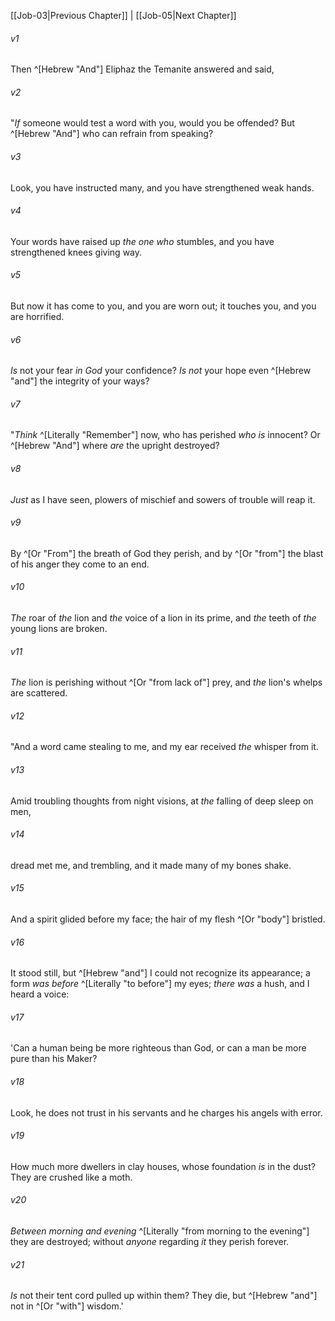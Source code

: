 ﻿---
aliases:
  - Job 4
---

[[Job-03|Previous Chapter]] | [[Job-05|Next Chapter]]

###### v1
Then ^[Hebrew "And"] Eliphaz the Temanite answered and said,

###### v2
"_If_ someone would test a word with you, would you be offended?
But ^[Hebrew "And"] who can refrain from speaking?

###### v3
Look, you have instructed many,
and you have strengthened weak hands.

###### v4
Your words have raised up _the one who_ stumbles,
and you have strengthened knees giving way.

###### v5
But now it has come to you, and you are worn out;
it touches you, and you are horrified.

###### v6
_Is_ not your fear _in God_ your confidence?
_Is not_ your hope even ^[Hebrew "and"] the integrity of your ways?

###### v7
"_Think_ ^[Literally "Remember"] now, who has perished _who is_ innocent?
Or ^[Hebrew "And"] where _are_ the upright destroyed?

###### v8
_Just_ as I have seen, plowers of mischief
and sowers of trouble will reap it.

###### v9
By ^[Or "From"] the breath of God they perish,
and by ^[Or "from"] the blast of his anger they come to an end.

###### v10
_The_ roar of _the_ lion and _the_ voice of a lion in its prime,
and _the_ teeth of _the_ young lions are broken.

###### v11
_The_ lion is perishing without ^[Or "from lack of"] prey,
and _the_ lion's whelps are scattered.

###### v12
"And a word came stealing to me,
and my ear received _the_ whisper from it.

###### v13
Amid troubling thoughts from night visions,
at _the_ falling of deep sleep on men,

###### v14
dread met me, and trembling,
and it made many of my bones shake.

###### v15
And a spirit glided before my face;
the hair of my flesh ^[Or "body"] bristled.

###### v16
It stood still, but ^[Hebrew "and"] I could not recognize its appearance;
a form _was_ _before_ ^[Literally "to before"] my eyes;
_there was_ a hush, and I heard a voice:

###### v17
'Can a human being be more righteous than God,
or can a man be more pure than his Maker?

###### v18
Look, he does not trust in his servants
and he charges his angels with error.

###### v19
How much more dwellers in clay houses,
whose foundation _is_ in the dust?
They are crushed like a moth.

###### v20
_Between morning and evening_ ^[Literally "from morning to the evening"] they are destroyed;
without _anyone_ regarding _it_ they perish forever.

###### v21
_Is_ not their tent cord pulled up within them?
They die, but ^[Hebrew "and"] not in ^[Or "with"] wisdom.'